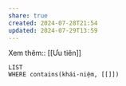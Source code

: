 ```yaml
---
share: true
created: 2024-07-28T21:54
updated: 2024-07-29T13:59
---
```

Xem thêm:: [[Ưu tiên]]
```dataview
LIST
WHERE contains(khái-niệm, [[]])
```